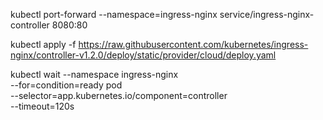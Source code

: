 kubectl port-forward --namespace=ingress-nginx service/ingress-nginx-controller 8080:80


kubectl apply -f https://raw.githubusercontent.com/kubernetes/ingress-nginx/controller-v1.2.0/deploy/static/provider/cloud/deploy.yaml

kubectl wait --namespace ingress-nginx \
  --for=condition=ready pod \
  --selector=app.kubernetes.io/component=controller \
  --timeout=120s